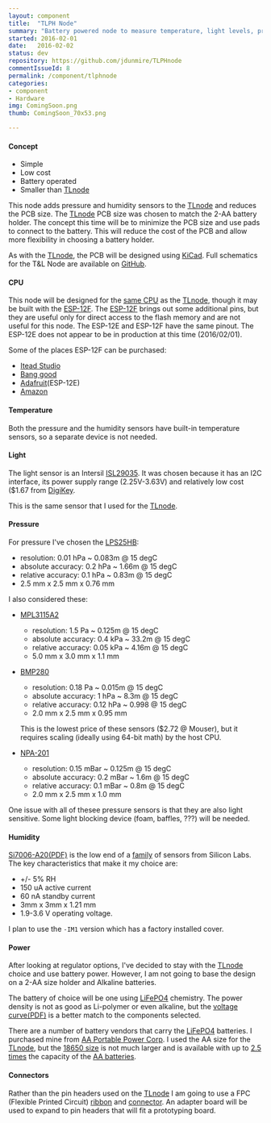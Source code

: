 ```yaml
---
layout: component
title:  "TLPH Node"
summary: "Battery powered node to measure temperature, light levels, pressure, and humdity."
started: 2016-02-01
date:   2016-02-02
status: dev
repository: https://github.com/jdunmire/TLPHnode
commentIssueId: 8
permalink: /component/tlphnode
categories:
- component
- Hardware
img: ComingSoon.png
thumb: ComingSoon_70x53.png

---
```

#### Concept
  * Simple
  * Low cost
  * Battery operated
  * Smaller than [TLnode][TLnode]

This node adds pressure and humidity sensors to the
[TLnode][TLnode] and reduces the PCB size. The
[TLnode][TLnode] PCB size was chosen to match the 2-AA
battery holder. The concept this time will be to minimize the PCB size
and use pads to connect to the battery. This will reduce the cost of the
PCB and allow more flexibility in choosing a battery holder.

As with the [TLnode][TLnode], the PCB will be designed using
[KiCad](http://kicad-pcb.org/).  Full schematics for the T&L Node are
available on [GitHub](https://github.com/jdunmire/TLPHnode).

[TLnode]: /component/tlnode/

#### CPU
This node will be designed for the [same CPU][ESP8266] as the
[TLnode][TLnode], though it may be built with the [ESP-12F][ESP12F].
The [ESP-12F][ESP12F] brings out some additional pins, but they are
useful only for direct access to the flash memory and are not useful for
this node. The ESP-12E and ESP-12F have the same pinout. The ESP-12E
does not appear to be in production at this time (2016/02/01).

Some of the places ESP-12F can be purchased:

  * [Itead Studio](https://www.itead.cc/esp-12f.html)
  * [Bang good](http://www.banggood.com/ESP8266-ESP-12F-Remote-Serial-Port-WIFI-Transceiver-Wireless-Module-p-1007260.html)
  * [Adafruit](https://www.adafruit.com/products/2491)(ESP-12E)
  * [Amazon](http://www.amazon.com/s/ref=nb_sb_noss_1?url=search-alias%3Daps&field-keywords=esp8266+esp-12f&rh=i%3Aaps%2Ck%3Aesp8266+esp-12f)

[ESP8266]: https://en.wikipedia.org/wiki/ESP8266 "wiki: ESP8266"
[ESP12F]: http://www.esp8266.com/wiki/doku.php?id=esp8266-module-family#esp-12-e

#### Temperature
Both the pressure and the humidity sensors have built-in temperature
sensors, so a separate device is not needed.

#### Light
The light sensor is an Intersil [ISL29035][ISL]. It was chosen because
it has an I2C interface, its power supply range (2.25V-3.63V) and
relatively low cost ($1.67 from
[DigiKey](https://www.digikey.com/product-detail/en/ISL29035IROZ-T7/ISL29035IROZ-T7CT-ND/4499886).

This is the same sensor that I used for the [TLnode][TLnode].

[ISL]: http://www.intersil.com/en/products/optoelectronics/ambient-light-sensors/light-to-digital-sensors/ISL29035.html

#### Pressure
For pressure I've chosen the [LPS25HB][LPS25HB]:

  * resolution: 0.01 hPa ~ 0.083m @ 15 degC
  * absolute accuracy: 0.2 hPa ~ 1.66m @ 15 degC
  * relative accuracy: 0.1 hPa ~ 0.83m @ 15 degC
  * 2.5 mm x 2.5 mm x 0.76 mm

I also considered these:

  * [MPL3115A2][MPL3115A2]
      * resolution: 1.5 Pa ~ 0.125m @ 15 degC
      * absolute accuracy: 0.4 kPa ~ 33.2m @ 15 degC
      * relative accuracy: 0.05 kPa ~ 4.16m @ 15 degC
      * 5.0 mm x 3.0 mm x 1.1 mm

  * [BMP280][BMP280]
      * resolution: 0.18 Pa ~ 0.015m @ 15 degC
      * absolute accuracy: 1 hPa ~ 8.3m @ 15 degC
      * relative accuracy: 0.12 hPa ~ 0.998 @ 15 degC
      * 2.0 mm x 2.5 mm x 0.95 mm

      This is the lowest price of these sensors ($2.72
      @ Mouser), but it requires scaling (ideally using 64-bit math) by
      the host CPU.

  * [NPA-201][NPA-201]
      * resolution: 0.15 mBar ~ 0.125m @ 15 degC
      * absolute accuracy: 0.2 mBar ~ 1.6m @ 15 degC
      * relative accuracy: 0.1 mBar ~ 0.8m @ 15 degC
      * 2.0 mm x 2.5 mm x 1.0 mm

One issue with all of thesee pressure sensors is that they are also light
sensitive. Some light blocking device (foam, baffles, ???) will be
needed.

[MPL3115A2]: http://www.nxp.com/products/sensors/pressure-sensors/barometric-pressure-15-to-115-kpa/20-to-110kpa-absolute-digital-pressure-sensor:MPL3115A2

[LPS25HB]: http://www.st.com/web/catalog/sense_power/FM89/SC1316/PF261381

[BMP280]: https://www.bosch-sensortec.com/en/homepage/products_3/environmental_sensors_1/bmp280/bmp280

[NPA-201]: http://www.amphenol-sensors.com/en/products/pressure-mems/mems-sensors/3236-npa-201

#### Humidity
[Si7006-A20(PDF)][Si7006] is the low end of a [family][Si70xx] of sensors
from Silicon Labs. The key characteristics that make it my choice are:

  * +/- 5% RH
  * 150 uA active current
  *  60 nA standby current
  * 3mm x 3mm x 1.21 mm
  * 1.9-3.6 V operating voltage.

I plan to use the `-IM1` version which has a factory installed cover.

[Si7006]: http://www.silabs.com/Support%20Documents/TechnicalDocs/Si7006-A20.pdf
[Si70xx]: http://www.silabs.com/products/sensors/humidity-sensors/Pages/si7013-20-21.aspx

#### Power
After looking at regulator options, I've decided to stay with the
[TLnode][tlnode] choice and use battery power. However, I am not going
to base the design on a 2-AA size holder and Alkaline batteries.

The battery of choice will be one using [LiFePO4][LiFeP04] chemistry.
The power density is not as good as Li-polymer or even alkaline, but the
[voltage curve(PDF)][LiFeP04_18650_spec] is a better match to the components
selected.

There are a number of battery vendors that carry the [LiFePO4][LiFeP04]
batteries. I purchased mine from [AA Portable Power Corp][batteryspace].
I used the AA size for the [TLnode][tlnode], but the
[18650 size][batterySizes] is not
much larger and is available with up to [2.5 times][LiFeP04_1500mAh] the
capacity of the [AA batteries][LiFeP04_600mAh].

[LiFeP04]: https://en.wikipedia.org/wiki/Lithium_iron_phosphate_battery
[LiFeP04_18650_spec]: http://docs-europe.electrocomponents.com/webdocs/12fd/0900766b812fdd11.pdf
[LiFeP04_1500mAh]: http://www.batteryspace.com/lifepo4-18650-rechargeable-cell-3-2v-1500-mah-8-4a-rate-4-32wh-ul-listed-un38-3-passed-ndgr.aspx
[LiFeP04_600mAh]: http://www.batteryspace.com/lifepo4-rechargeable-14505-cell-3-2v-600-mah-0-6a-rate-2-22wh-button-top-standard-aa-size-0-18----un38-3-passed-ndgr.aspx
[batterySizes]: https://en.wikipedia.org/wiki/List_of_battery_sizes
[batteryspace]: http://www.batteryspace.com/

#### Connectors
Rather than the pin headers used on the [TLnode][Tlnode] I am going to
use a FPC (Flexible Printed Circuit) [ribbon][FPC_cable] and
[connector][FPC_conn]. An adapter board will be used to expand to pin
headers that will fit a prototyping board.

[FPC_conn]: http://www.te.com/usa-en/product-1734839-5.html
[FPC_cable]: http://www.parlex.com/products/ffc.php "ZIF Flat Flexible Cable"
